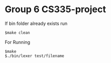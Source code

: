 # Group 6 CS335-project
If bin folder already exists run 
```
$make clean
```
For Running
```
$make
$./bin/lexer test/filename
```
